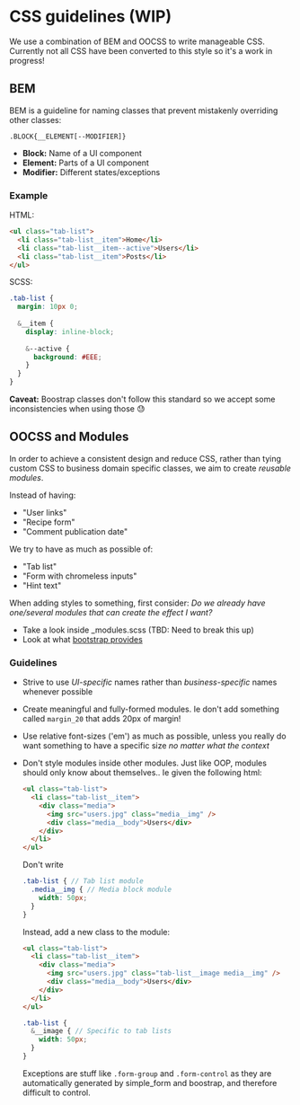 # CSS guidelines (WIP)

We use a combination of BEM and OOCSS to write manageable CSS.
Currently not all CSS have been converted to this style so it's a work in progress!

## BEM

BEM is a guideline for naming classes that prevent mistakenly overriding other classes:

```
.BLOCK{__ELEMENT[--MODIFIER]}
```

- **Block:** Name of a UI component
- **Element:** Parts of a UI component
- **Modifier:** Different states/exceptions


### Example
HTML:

```html
<ul class="tab-list">
  <li class="tab-list__item">Home</li>
  <li class="tab-list__item--active">Users</li>
  <li class="tab-list__item">Posts</li>
</ul>
```


SCSS:
```scss
.tab-list {
  margin: 10px 0;
  
  &__item {
    display: inline-block;
  
    &--active {
      background: #EEE;
    }
  }
}
```

**Caveat:** Boostrap classes don't follow this standard so we accept some inconsistencies when using those :sweat:


## OOCSS and Modules

In order to achieve a consistent design and reduce CSS, rather than tying custom CSS to business domain specific classes, we aim to create _reusable modules_.

Instead of having:

- "User links"
- "Recipe form"
- "Comment publication date"

We try to have as much as possible of:

- "Tab list"
- "Form with chromeless inputs"
- "Hint text"

When adding styles to something, first consider: _Do we already have one/several modules that can create the effect I want?_
  
- Take a look inside _modules.scss (TBD: Need to break this up)
- Look at what [bootstrap provides](http://getbootstrap.com/css/)

### Guidelines

- Strive to use _UI-specific_ names rather than _business-specific_ names whenever possible
- Create meaningful and fully-formed modules. Ie don't add something called `margin_20` that adds 20px of margin!
- Use relative font-sizes ('em') as much as possible, unless you really do want something to have a specific size _no matter what the context_
- Don't style modules inside other modules. Just like OOP, modules should only know about themselves.. Ie given the following html:

  ```html
  <ul class="tab-list">
    <li class="tab-list__item">
      <div class="media">
        <img src="users.jpg" class="media__img" />
        <div class="media__body">Users</div>
      </div>
    </li>
  </ul>
  ```
  
  Don't write
  
  ```scss
  .tab-list { // Tab list module
    .media__img { // Media block module
      width: 50px;
    }
  }
  ```
  
  Instead, add a new class to the module:
  
  ```html
  <ul class="tab-list">
    <li class="tab-list__item">
      <div class="media">
        <img src="users.jpg" class="tab-list__image media__img" />
        <div class="media__body">Users</div>
      </div>
    </li>
  </ul>
  ```
  
  ```scss
  .tab-list {
    &__image { // Specific to tab lists
      width: 50px;
    }
  }
  ```
  
  Exceptions are stuff like `.form-group` and `.form-control` as they are automatically generated by simple_form and boostrap, and therefore difficult to control.
